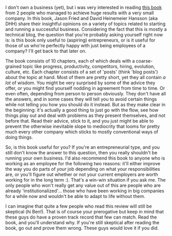 I don't own a business (yet), but i was very interested in reading <a href="http://www.amazon.com/Rework-Jason-Fried/dp/0307463745/ref=sr_1_1?ie=UTF8&qid=1287237671&sr=8-1">this book</a> from 2 people who managed to achieve huge results with a very small company.  In this book, Jason Fried and David Heinemeier Hansson (aka DHH) share their insightful opinions on a variety of topics related to starting and running a successful business.  Considering the fact that this is mostly a technical blog, the question that you're probably asking yourself right now is: is this book only useful to (aspiring) entrepreneurs, or is it useful for those of us who're perfectly happy with just being employees of a company?  I'll get back to that later on.

The book consists of 10 chapters, each of which deals with a coarse-grained topic like progress, productivity, competitors, hiring, evolution, culture, etc.  Each chapter consists of a set of 'posts' (think 'blog posts') about the topic at hand.  Most of them are pretty short, yet they all contain <em>a lot</em> of wisdom.  You might be very surprised by some of the advice they offer, or you might find yourself nodding in agreement from time to time.  Or even often, depending from person to person obviously.  They don't have all the answers, and in some cases they will tell you to avoid certain things while not telling you how you should do it instead.  But as they make clear in the beginning: it's actually a good thing to just go with the flow, see how things play out and deal with problems as they present themselves, and not before that.  Read their advice, stick to it, and you just might be able to prevent the otherwise inevitable slope to mediocrity that looms for pretty much every other company which sticks to mostly conventional ways of doing things.

So, is this book useful for you? If you're an entrepreneurial type, and you still don't know the answer to this question, then you really shouldn't be running your own business.  I'd also recommend this book to anyone who is working as an employee for the following two reasons: it'll either improve the way you do parts of <em>your</em> job depending on what your responsibilities are, or you'll figure out whether or not your current employers are worth working for in the long term :).  That's a win-win situation if you ask me.  The only people who won't really get any value out of this are people who are already 'institutionalized'... those who have been working in big companies for a while now and wouldn't be able to adapt to life without them.  

I can imagine that quite a few people who read this review will still be skeptical (hi Ben!).  That is of course your prerogative but keep in mind that these guys do have a proven track record that few can match.  Read the book, and you'll understand why.  If you're still skeptical after reading the book, go out and prove them wrong. These guys would love it if you did.